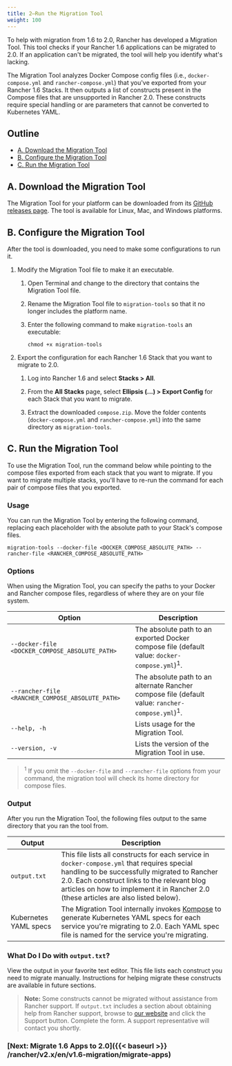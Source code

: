 ```yaml
---
title: 2—Run the Migration Tool
weight: 100
---
```


To help with migration from 1.6 to 2.0, Rancher has developed a Migration Tool. This tool checks if your Rancher 1.6 applications can be migrated to 2.0. If an application can't be migrated, the tool will help you identify what's lacking.

The Migration Tool analyzes Docker Compose config files (i.e., `docker-compose.yml` and `rancher-compose.yml`) that you've exported from your Rancher 1.6 Stacks.
It then outputs a list of constructs present in the Compose files that are unsupported in Rancher 2.0. These constructs require special handling or are parameters that cannot be converted to Kubernetes YAML.

## Outline

<!-- TOC -->

- [A. Download the Migration Tool](#a-download-the-migration-tool)
- [B. Configure the Migration Tool](#b-configure-the-migration-tool)
- [C. Run the Migration Tool](#c-run-the-migration-tool)

<!-- /TOC -->

## A. Download the Migration Tool

The Migration Tool for your platform can be downloaded from its [GitHub releases page](https://github.com/rancher/migration-tools/releases). The tool is available for Linux, Mac, and Windows platforms.

## B. Configure the Migration Tool

After the tool is downloaded, you need to make some configurations to run it.

1. Modify the Migration Tool file to make it an executable.

    1. Open Terminal and change to the directory that contains the Migration Tool file.

    1. Rename the Migration Tool file to `migration-tools` so that it no longer includes the platform name.

    1. Enter the following command to make `migration-tools` an executable:

        ```
        chmod +x migration-tools
        ```
1. Export the configuration for each Rancher 1.6 Stack that you want to migrate to 2.0.

    1. Log into Rancher 1.6 and select **Stacks > All**.

    1. From the **All Stacks** page, select  **Ellipsis (...) > Export Config** for each Stack that you want to migrate.

    1. Extract the downloaded `compose.zip`. Move the folder contents (`docker-compose.yml` and `rancher-compose.yml`) into the same directory as `migration-tools`.

## C. Run the Migration Tool

To use the Migration Tool, run the command below while pointing to the compose files exported from each stack that you want to migrate. If you want to migrate multiple stacks, you'll have to re-run the command for each pair of compose files that you exported.


### Usage

You can run the Migration Tool by entering the following command, replacing each placeholder with the absolute path to your Stack's compose files.

```
migration-tools --docker-file <DOCKER_COMPOSE_ABSOLUTE_PATH> --rancher-file <RANCHER_COMPOSE_ABSOLUTE_PATH>
```

### Options

When using the Migration Tool, you can specify the paths to your Docker and Rancher compose files, regardless of where they are on your file system.

| Option                 | Description                                                                            |
| ---------------------- | -------------------------------------------------------------------------------------- |
| `--docker-file <DOCKER_COMPOSE_ABSOLUTE_PATH>`  | The absolute path to an exported Docker compose file (default value: `docker-compose.yml`)<sup>1</sup>.   |
| `--rancher-file <RANCHER_COMPOSE_ABSOLUTE_PATH>` | The absolute path to an alternate Rancher compose file (default value: `rancher-compose.yml`)<sup>1</sup>. |
| `--help, -h`           | Lists usage for the Migration Tool.                                                                                |
| `--version, -v`        | Lists the version of the Migration Tool in use.                                                         |

><sup>1</sup> If you omit the `--docker-file` and `--rancher-file` options from your command, the migration tool will check its home directory for compose files.

### Output

After you run the Migration Tool, the following files output to the same directory that you ran the tool from.


| Output                | Description                                                                                                                                                                                                                                                                                                                      |
| --------------------- | -------------------------------------------------------------------------------------------------------------------------------------------------------------------------------------------------------------------------------------------------------------------------------------------------------------------------------- |
| `output.txt`          | This file lists all constructs for each service in `docker-compose.yml` that requires special handling to be successfully migrated to Rancher 2.0. Each construct links to the relevant blog articles on how to implement it in Rancher 2.0 (these articles are also listed below). |
| Kubernetes YAML specs | The Migration Tool internally invokes [Kompose](https://github.com/kubernetes/kompose) to generate Kubernetes YAML specs for each service you're migrating to 2.0. Each YAML spec file is named for the service you're migrating.


### What Do I Do with `output.txt`?

View the output in your favorite text editor. This file lists each construct you need to migrate manually. Instructions for helping migrate these constructs are available in future sections.

>**Note:** Some constructs cannot be migrated without assistance from Rancher support. If `output.txt` includes a section about obtaining help from Rancher support, browse to [our website](https://rancher.com/contact/) and click the Support button. Complete the form. A support representative will contact you shortly.

### [Next: Migrate 1.6 Apps to 2.0]({{< baseurl >}} /rancher/v2.x/en/v1.6-migration/migrate-apps)